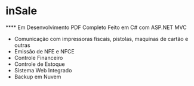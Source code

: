 # inSale

**** Em Desenvolvimento
PDF Completo Feito em C# com ASP.NET MVC

- Comunicação com impressoras fiscais, pistolas, maquinas de cartão e outras
- Emissão de NFE e NFCE
- Controle Financeiro
- Controle de Estoque
- Sistema Web Integrado
- Backup em Nuvem
